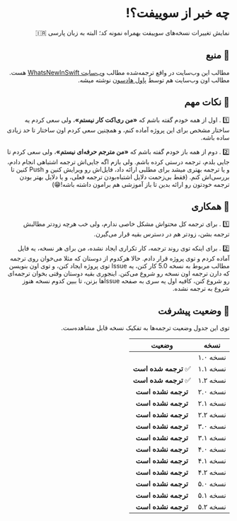 <div dir='rtl'>

# چه خبر از سوییفت؟!

نمایش تغییرات نسخه‌های سوییفت بهمراه نمونه کد؛ البته به زبان پارسی 🇮🇷

## 📖 منبع

مطالب این وب‌سایت در واقع ترجمه‌شده مطالب [وب‌سایت WhatsNewInSwift](https://www.whatsnewinswift.com/) هست. مطالب اون وب‌سایت هم توسط [پاول هادسون](https://twitter.com/twostraws) نوشته میشه.

## 🤪 نکات مهم

1️⃣ . اول از همه خودم گفته باشم که **«من ری‌اکت کار نیستم»**، ولی سعی کردم یه ساختار مشخص برای این پروژه آماده کنم، و همچنین سعی کردم اون ساختار تا حد زیادی ساده باشه.

2️⃣ . دوم از همه باز خودم گفته باشم که **«من مترجم حرفه‌ای نیستم»**، ولی سعی کردم تا جایی بلدم، ترجمه درستی کرده باشم. ولی بازم اگه جایی‌اش ترجمه اشتباهی انجام دادم، و یا ترجمه بهتری میشد برای مطلبی ارائه داد، فایل‌اش رو ویرایش کنین و Push کنین تا بررسی‌اش کنم. (فقط بی‌زحمت دلایل اشتباه‌بودن ترجمه فعلی، و یا دلایل بهتر بودن ترجمه خودتون رو ارائه بدین تا باز آموزشی هم برامون داشته باشه!😁)

## 🤝 همکاری

1️⃣ . برای ترجمه کل محتواش مشکل خاصی ندارم، ولی خب هرچه زودتر مطالبش ترجمه بشن، زودتر هم در دسترس بقیه قرار می‌گیرن. 

2️⃣ . برای اینکه توی روند ترجمه، کار تکراری ایجاد نشده، من برای هر نسخه، یه فایل آماده کردم و توی پروژه قرار دادم. حالا هرکدوم از دوستان که مثلا می‌خوان روی ترجمه مطالب مربوط به نسخه 5.0 کار کنن، یه Issue توی پروژه ایجاد کنن، و توی اون بنویسن که دارن ترجمه اون نسخه رو شروع می‌کنن. اینجوری بقیه دوستان وقتی بخوان ترجمه‌ای رو شروع کنن، کافیه اول یه سری به صفحه Issueها بزنن، تا ببین کدوم نسخه هنوز شروع به ترجمه نشده.

## 📏 وضعیت پیشرفت

توی این جدول وضعیت ترجمه‌ها به تفکیک نسخه قابل مشاهده‌ست.

| نسخه        | وضعیت           |
|:-------------:|:-------------:|
| نسخه ۱.۰ ||
| نسخه ۱.۱ | ✅ **ترجمه شده است**|
| نسخه ۱.۲ | ✅ **ترجمه شده است**|
| نسخه ۲.۰ | **ترجمه نشده است**|
| نسخه ۲.۱ | **ترجمه نشده است**|
| نسخه ۲.۲ | **ترجمه نشده است**|
| نسخه ۳.۰ | **ترجمه نشده است**|
| نسخه ۳.۱ | **ترجمه نشده است**|
| نسخه ۴.۰ | **ترجمه نشده است**|
| نسخه ۴.۱ | **ترجمه نشده است**|
| نسخه ۴.۲ | **ترجمه نشده است**|
| نسخه ۵.۰ | **ترجمه نشده است**|
| نسخه ۵.۱ | **ترجمه نشده است**|
| نسخه ۵.۲ | **ترجمه نشده است**|

</div>